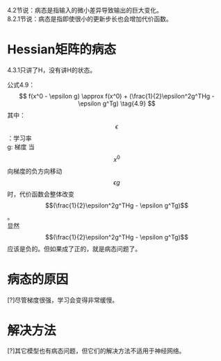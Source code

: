 4.2节说：病态是指输入的微小差异导致输出的巨大变化。  
8.2.1节说：病态是指即使很小的更新步长也会增加代价函数。  

# Hessian矩阵的病态

4.3.1只讲了H，没有讲H的状态。  

公式4.9：  
$$
f(x^0 - \epsilon g) \approx f(x^0) + (\frac{1}{2}\epsilon^2g^THg - \epsilon g^Tg) \tag{4.9}
$$
其中：
$$\epsilon$$：学习率  
g: 梯度
当$$x^0$$向梯度的负方向移动$$\epsilon g$$时，代价函数会整体改变$$(\frac{1}{2}\epsilon^2g^THg - \epsilon g^Tg)$$。  
显然$$(\frac{1}{2}\epsilon^2g^THg - \epsilon g^Tg)$$应该是负的。但如果成了正的，就是病态问题了。  

# 病态的原因

[?]尽管梯度很强，学习会变得非常缓慢。  

# 解决方法

[?]其它模型也有病态问题，但它们的解决方法不适用于神经网络。  